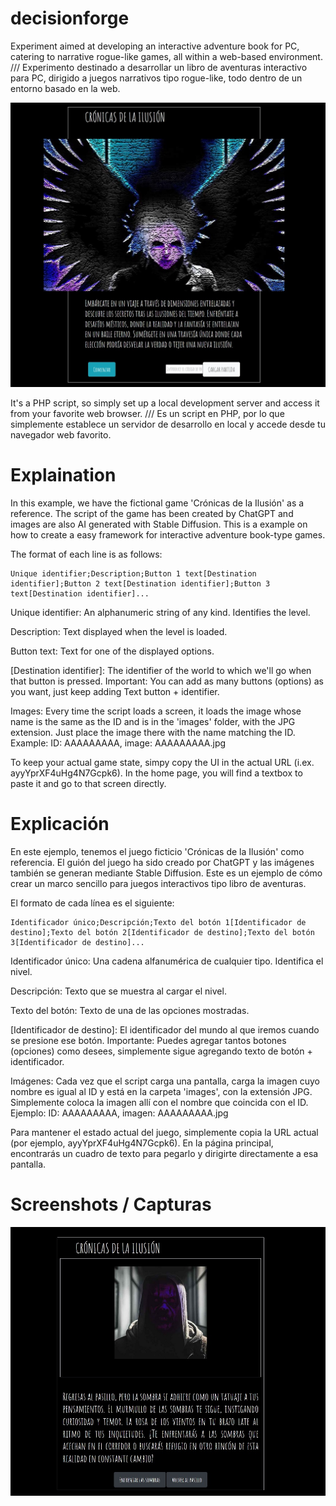 # decisionforge
Experiment aimed at developing an interactive adventure book for PC, catering to narrative rogue-like games, all within a web-based environment. /// Experimento destinado a desarrollar un libro de aventuras interactivo para PC, dirigido a juegos narrativos tipo rogue-like, todo dentro de un entorno basado en la web.

![Captura del index de DecisionForge](cap1.jpg)

It's a PHP script, so simply set up a local development server and access it from your favorite web browser. /// Es un script en PHP, por lo que simplemente establece un servidor de desarrollo en local y accede desde tu navegador web favorito.

# Explaination
In this example, we have the fictional game 'Crónicas de la Ilusión' as a reference. The script of the game has been created by ChatGPT and images are also AI generated with Stable Diffusion. This is a example on how to create a easy framework for interactive adventure book-type games. 

The format of each line is as follows:

    Unique identifier;Description;Button 1 text[Destination identifier];Button 2 text[Destination identifier];Button 3 text[Destination identifier]...

Unique identifier: An alphanumeric string of any kind. Identifies the level.

Description: Text displayed when the level is loaded.

Button text: Text for one of the displayed options.

[Destination identifier]: The identifier of the world to which we'll go when that button is pressed. 
Important: You can add as many buttons (options) as you want, just keep adding Text button + identifier. 

Images: Every time the script loads a screen, it loads the image whose name is the same as the ID and is in the 'images' folder, with the JPG extension. Just place the image there with the name matching the ID. Example: ID: AAAAAAAAA, image: AAAAAAAAA.jpg

To keep your actual game state, simpy copy the UI in the actual URL (i.ex. ayyYprXF4uHg4N7Gcpk6). In the home page, you will find a textbox to paste it and go to that screen directly.

# Explicación

En este ejemplo, tenemos el juego ficticio 'Crónicas de la Ilusión' como referencia. El guión del juego ha sido creado por ChatGPT y las imágenes también se generan mediante Stable Diffusion. Este es un ejemplo de cómo crear un marco sencillo para juegos interactivos tipo libro de aventuras.

El formato de cada línea es el siguiente:

    Identificador único;Descripción;Texto del botón 1[Identificador de destino];Texto del botón 2[Identificador de destino];Texto del botón 3[Identificador de destino]...

Identificador único: Una cadena alfanumérica de cualquier tipo. Identifica el nivel.

Descripción: Texto que se muestra al cargar el nivel.

Texto del botón: Texto de una de las opciones mostradas.

[Identificador de destino]: El identificador del mundo al que iremos cuando se presione ese botón.
Importante: Puedes agregar tantos botones (opciones) como desees, simplemente sigue agregando texto de botón + identificador.

Imágenes: Cada vez que el script carga una pantalla, carga la imagen cuyo nombre es igual al ID y está en la carpeta 'images', con la extensión JPG. Simplemente coloca la imagen allí con el nombre que coincida con el ID. Ejemplo: ID: AAAAAAAAA, imagen: AAAAAAAAA.jpg

Para mantener el estado actual del juego, simplemente copia la URL actual (por ejemplo, ayyYprXF4uHg4N7Gcpk6). En la página principal, encontrarás un cuadro de texto para pegarlo y dirigirte directamente a esa pantalla.

# Screenshots / Capturas

![Captura de una pantalla de juego en DecisionForge](cap2.jpg)
